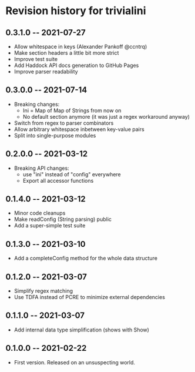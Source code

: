 # Revision history for trivialini

## 0.3.1.0 -- 2021-07-27

* Allow whitespace in keys (Alexander Pankoff @ccntrq)
* Make section headers a little bit more strict
* Improve test suite
* Add Haddock API docs generation to GitHub Pages
* Improve parser readability

## 0.3.0.0 -- 2021-07-14

* Breaking changes:
    * Ini = Map of Map of Strings from now on
    * No default section anymore (it was just a regex workaround anyway)
* Switch from regex to parser combinators
* Allow arbitrary whitespace inbetween key-value pairs
* Split into single-purpose modules

## 0.2.0.0 -- 2021-03-12

* Breaking API changes:
    * use "ini" instead of "config" everywhere
    * Export all accessor functions

## 0.1.4.0 -- 2021-03-12

* Minor code cleanups
* Make readConfig (String parsing) public
* Add a super-simple test suite

## 0.1.3.0 -- 2021-03-10

* Add a completeConfig method for the whole data structure

## 0.1.2.0 -- 2021-03-07

* Simplify regex matching
* Use TDFA instead of PCRE to minimize external dependencies

## 0.1.1.0 -- 2021-03-07

* Add internal data type simplification (shows with Show)

## 0.1.0.0 -- 2021-02-22

* First version. Released on an unsuspecting world.
